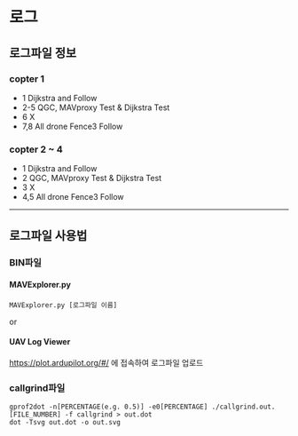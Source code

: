 # 로그
## 로그파일 정보
### copter 1
- 1 Dijkstra and Follow
- 2-5 QGC, MAVproxy Test & Dijkstra Test
- 6 X
- 7,8 All drone Fence3 Follow
### copter 2 ~ 4
- 1 Dijkstra and Follow
- 2 QGC, MAVproxy Test & Dijkstra Test
- 3 X
- 4,5 All drone Fence3 Follow
---
## 로그파일 사용법

### BIN파일

#### MAVExplorer.py
```MAVExplorer.py [로그파일 이름]```


or
#### UAV Log Viewer
<https://plot.ardupilot.org/#/> 에 접속하여 로그파일 업로드
### callgrind파일
```
gprof2dot -n[PERCENTAGE(e.g. 0.5)] -e0[PERCENTAGE] ./callgrind.out.[FILE_NUMBER] -f callgrind > out.dot
dot -Tsvg out.dot -o out.svg
```
